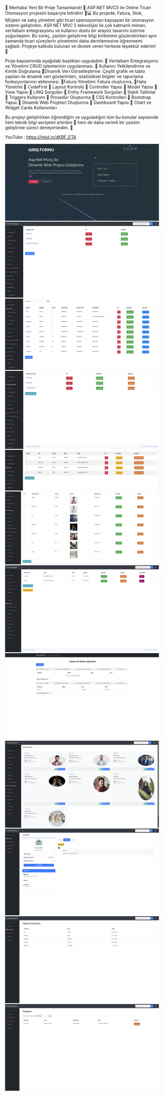 🎉 Merhaba Yeni Bir Proje Tamamlandı! 🎉
ASP.NET MVC5 ile 
Online Ticari Otomasyon projesini başarıyla bitirdim! 💼💻
Bu projede; Fatura, Stok, Müşteri ve satış yönetimi gibi ticari operasyonları kapsayan bir otomasyon sistemi geliştirdim. ASP.NET MVC 5 teknolojisi ile çok katmanlı mimari, veritabanı entegrasyonu ve kullanıcı dostu bir arayüz tasarımı üzerine yoğunlaştım. Bu süreç, yazılım geliştirme bilgi birikimimi güçlendirirken aynı zamanda ticari süreçlerin yönetimini daha derinlemesine öğrenmemi sağladı.
Projeye katkıda bulunan ve destek veren herkese teşekkür ederim! 🚀

Proje kapsamında aşağıdaki başlıkları uyguladım:
📌 Veritabanı Entegrasyonu ve Yönetimi CRUD işlemlerinin uygulanması.
📌 Kullanıcı Yetkilendirme ve Kimlik Doğrulama
📌Dinamik Veri Görselleştirme: Çeşitli grafik ve tablo yapıları ile dinamik veri gösterimleri, istatistiksel bilgiler ve raporlama fonksiyonlarının eklenmesi.
📌Fatura Yönetimi: Fatura oluşturma,
📌Hata Yönetimi 
📌 CodeFirst 
📌 Layout Kontrolü 
📌 Controller Yapısı 
📌 Model Yapısı 
📌 View Yapısı 
📌 LINQ Sorguları 
📌 Entity Framework Sorguları 
📌 İlişkili Tablolar 
📌 Triggers Kullanımı 
📌 Prosedür Oluşturma 
📌 CSS Kontrolleri 
📌 Bootstrap Yapısı 
📌 Dinamik Web Projeleri Oluşturma 
📌 Dashboard Yapısı 
📌 Chart ve Widget Cards Kullanımları 


Bu projeyi geliştirirken öğrendiğim ve uyguladığım tüm bu konular sayesinde hem teknik bilgi seviyemi artırdım 💪 hem de daha verimli bir yazılım geliştirme süreci deneyimledim. 🚀

YouTube : https://lnkd.in/dKBF_ETA

![resim1](https://github.com/recepsamil/MvcOnlineTicariOtomasyon/blob/main/Mvc%20Online%20Ticcari%20Otomasyon/Ekran%20Al%C4%B1nt%C4%B1s%C4%B1.png?raw=true)
![resim2](https://github.com/recepsamil/MvcOnlineTicariOtomasyon/blob/main/Mvc%20Online%20Ticcari%20Otomasyon/Ekran%20Al%C4%B1nt%C4%B1s%C4%B14.PNG?raw=true)
![resim3](https://github.com/recepsamil/MvcOnlineTicariOtomasyon/blob/main/Mvc%20Online%20Ticcari%20Otomasyon/Ekran%20Al%C4%B1nt%C4%B1s%C4%B15.PNG?raw=true)
![resim4](https://github.com/recepsamil/MvcOnlineTicariOtomasyon/blob/main/Mvc%20Online%20Ticcari%20Otomasyon/Ekran%20Al%C4%B1nt%C4%B1s%C4%B16.PNG?raw=true)
![resim5](https://github.com/recepsamil/MvcOnlineTicariOtomasyon/blob/main/Mvc%20Online%20Ticcari%20Otomasyon/Ekran%20Al%C4%B1nt%C4%B1s%C4%B17.PNG?raw=true)
![resim6](https://github.com/recepsamil/MvcOnlineTicariOtomasyon/blob/main/Mvc%20Online%20Ticcari%20Otomasyon/Ekran%20Al%C4%B1nt%C4%B1s%C4%B18.PNG?raw=true)
![resim7](https://github.com/recepsamil/MvcOnlineTicariOtomasyon/blob/main/Mvc%20Online%20Ticcari%20Otomasyon/Ekran%20G%C3%B6r%C3%BCnt%C3%BCs%C3%BC%2011.png?raw=true)
![resim8](https://github.com/recepsamil/MvcOnlineTicariOtomasyon/blob/main/Mvc%20Online%20Ticcari%20Otomasyon/Ekran%20G%C3%B6r%C3%BCnt%C3%BCs%C3%BC%2012.png?raw=true)
![resim9](https://github.com/recepsamil/MvcOnlineTicariOtomasyon/blob/main/Mvc%20Online%20Ticcari%20Otomasyon/Ekran%20G%C3%B6r%C3%BCnt%C3%BCs%C3%BC%2014.png?raw=true)
![resim10](https://github.com/recepsamil/MvcOnlineTicariOtomasyon/blob/main/Mvc%20Online%20Ticcari%20Otomasyon/Ekran%20G%C3%B6r%C3%BCnt%C3%BCs%C3%BC%2022.png?raw=true)
![resim11](https://github.com/recepsamil/MvcOnlineTicariOtomasyon/blob/main/Mvc%20Online%20Ticcari%20Otomasyon/Ekran%20G%C3%B6r%C3%BCnt%C3%BCs%C3%BC%2024.png?raw=true)
![resim12](https://github.com/recepsamil/MvcOnlineTicariOtomasyon/blob/main/Mvc%20Online%20Ticcari%20Otomasyon/Ekran%20G%C3%B6r%C3%BCnt%C3%BCs%C3%BC%2025.png?raw=true)
